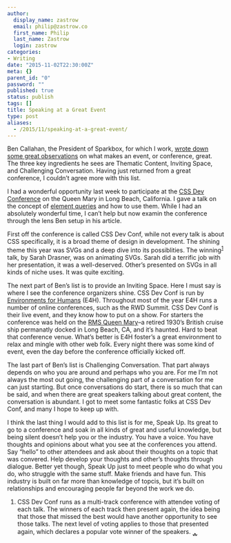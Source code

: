 ```yaml
---
author:
  display_name: zastrow
  email: philip@zastrow.co
  first_name: Philip
  last_name: Zastrow
  login: zastrow
categories:
- Writing
date: "2015-11-02T22:30:00Z"
meta: {}
parent_id: "0"
password: ""
published: true
status: publish
tags: []
title: Speaking at a Great Event
type: post
aliases:
  - /2015/11/speaking-at-a-great-event/
---
```

<p>Ben Callahan, the President of Sparkbox, for which I work, <a href="http://words.bencallahan.com/what-makes-a-great-event/">wrote down some great observations</a> on what makes an event, or conference, great. The three key ingredients he sees are Thematic Content, Inviting Space, and Challenging Conversation. Having just returned from a great conference, I couldn’t agree more with this list.</p>
<p>I had a wonderful opportunity last week to participate at the <a href="http://cssdevconf.com">CSS Dev Conference</a> on the Queen Mary in Long Beach, California. I gave a talk on the concept of <a href="http://zastrow.co/speaking/css-dev-conf-2015/">element queries</a> and how to use them. While I had an absolutely wonderful time, I can’t help but now examin the conference through the lens Ben setup in his article.</p>
<p>First off the conference is called CSS Dev Conf, while not every talk is about CSS specifically, it is a broad theme of design in development. The shining theme this year was SVGs and a deep dive into its possiblities. The winning<sup id="fnref:1"><a href="#fn:1" class="footnote">1</a></sup> talk, by Sarah Drasner, was on animating SVGs. Sarah did a terrific job with her presentation, it was a well-deserved. Other’s presented on SVGs in all kinds of niche uses. It was quite exciting.</p>
<p>The next part of Ben’s list is to provide an Inviting Space. Here I must say is where I see the conference organizers shine. CSS Dev Conf is run by <a href="http://environmentsforhumans.com">Environments for Humans</a> (E4H). Throughout most of the year E4H runs a number of online conferences, such as the RWD Summit. CSS Dev Conf is their live event, and they know how to put on a show. For starters the conference was held on the <a href="http://queenmary.com">RMS Queen Mary</a>–a retired 1930’s British cruise ship permanatly docked in Long Beach, CA, and it’s haunted. Hard to beat that conference venue. What’s better is E4H foster’s a great environment to relax and mingle with other web folk. Every night there was some kind of event, even the day before the conference officially kicked off.</p>
<p>The last part of Ben’s list is Challenging Conversation. That part always depends on who you are around and perhaps who you are. For me I’m not always the most out going, the challenging part of a conversation for me can just starting. But once conversations do start, there is so much that can be said, and when there are great speakers talking about great content, the conversation is abundant. I got to meet some fantastic folks at CSS Dev Conf, and many I hope to keep up with.</p>
<p>I think the last thing I would add to this list is for me, Speak Up. Its great to go to a conference and soak in all kinds of great and useful knowledge, but being silent doesn’t help you or the industry. You have a voice. You have thoughts and opinions about what you see at the conferences you attend. Say “hello” to other attendees and ask about their thoughts on a topic that was convered. Help develop your thoughts and other’s thoughts through dialogue. Better yet though, Speak Up just to meet people who do what you do, who struggle with the same stuff. Make friends and have fun. This industry is built on far more than knowledge of topcis, but it’s built on relationships and encouraging people far beyond the work we do.</p>
<div class="footnotes">
<ol>
<li id="fn:1">
<p>CSS Dev Conf runs as a multi-track conference with attendee voting  of each talk. The winners of each track then present again, the idea being that those that missed the best would have another opportunity to see those talks. The next level of voting applies to those that presented again, which declares a popular vote winner of the speakers.&nbsp;<a href="#fnref:1" class="reversefootnote">&#129173;</a></p>
</li>
</ol>
</div>

